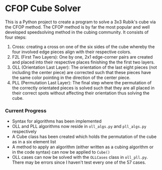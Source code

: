# CFOP Cube Solver
This is a Python project to create a program to solve a 3x3 Rubik's cube via the CFOP method. The CFOP method is by far the most popular and well developed speedsolving method in the cubing community. It consists of four steps:

1. Cross: creating a cross on one of the six sides of the cube whereby the four involved edge pieces align with their respective colors.
2. F2L (First Two Layers): One by one, 2x1 edge-corner pairs are created and placed into their respective places finishing the the first two layers.
3. OLL (Orientation Last Layer): The orientation of the last eight pieces (not including the center piece) are corrected such that these pieces have the same color pointing in the direction of the center piece.
4. PLL (Permutation Last Layer): The final step where the permutation of the correctly orientated pieces is solved such that they are all placed in their correct spots without affecting their orientation thus solving the cube.

### Current Progress
- Syntax for algorithms has been implemented
- OLL and PLL algorithms now reside in `oll_algs.py` and `pll_algs.py` respectively
- A Cube class has been created which holds the permutation of the cube as in a six element list
- A method to apply an algorithm (either written as a cubing algorithm or in the code syntax) can now be applied to `Cube()`
- OLL cases can now be solved with the `OLLCases` class in `oll_pll.py`. There may be errors since I haven't test every one of the 57 cases.
